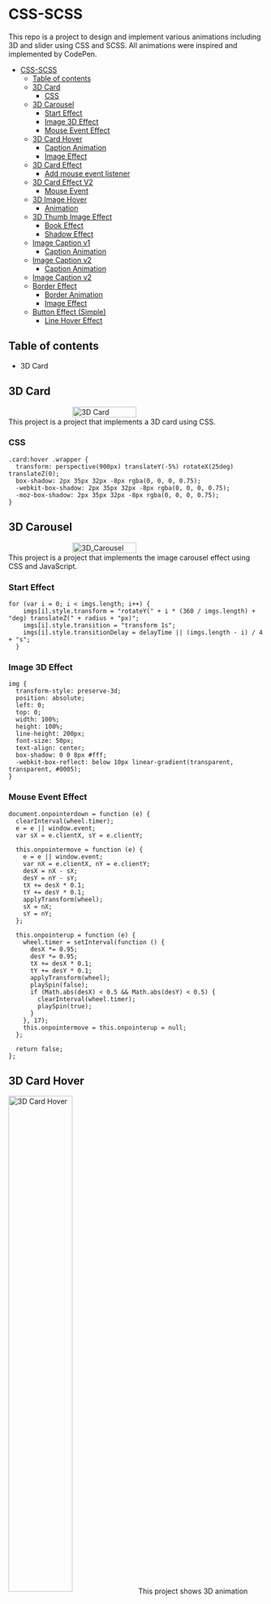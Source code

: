 # CSS-SCSS
This repo is a project to design and implement various animations including 3D and slider using CSS and SCSS.
All animations were inspired and implemented by CodePen.
- [CSS-SCSS](#css-scss)
  - [Table of contents](#table-of-contents)
  - [3D Card](#3d-card)
    - [CSS](#css)
  - [3D Carousel](#3d-carousel)
    - [Start Effect](#start-effect)
    - [Image 3D Effect](#image-3d-effect)
    - [Mouse Event Effect](#mouse-event-effect)
  - [3D Card Hover](#3d-card-hover)
    - [Caption Animation](#caption-animation)
    - [Image Effect](#image-effect)
  - [3D Card Effect](#3d-card-effect)
    - [Add mouse event listener](#add-mouse-event-listener)
  - [3D Card Effect V2](#3d-card-effect-v2)
    - [Mouse Event](#mouse-event)
  - [3D Image Hover](#3d-image-hover)
    - [Animation](#animation)
  - [3D Thumb Image Effect](#3d-thumb-image-effect)
    - [Book Effect](#book-effect)
    - [Shadow Effect](#shadow-effect)
  - [Image Caption v1](#image-caption-v1)
    - [Caption Animation](#caption-animation-1)
  - [Image Caption v2](#image-caption-v2)
    - [Caption Animation](#caption-animation-2)
  - [Image Caption v2](#image-caption-v2-1)
  - [Border Effect](#border-effect)
    - [Border Animation](#border-animation)
    - [Image Effect](#image-effect-1)
  - [Button Effect (Simple)](#button-effect-simple)
    - [Line Hover Effect](#line-hover-effect)

## Table of contents[](#table-of-contents)
- 3D Card

## 3D Card[](#3d-card)
<div style="display:flex;align-items:center;justify-content:center;width:100%;">
  <img align="center" src="/screenshot/3D_Card/screenshot.jpg" alt="3D Card" style="width:50%;height:50%"/>
</div>
This project is a project that implements a 3D card using CSS.

### CSS
```
.card:hover .wrapper {
  transform: perspective(900px) translateY(-5%) rotateX(25deg) translateZ(0);
  box-shadow: 2px 35px 32px -8px rgba(0, 0, 0, 0.75);
  -webkit-box-shadow: 2px 35px 32px -8px rgba(0, 0, 0, 0.75);
  -moz-box-shadow: 2px 35px 32px -8px rgba(0, 0, 0, 0.75);
}
```

## 3D Carousel[](#3d-carousel)
<div style="display:flex;align-items:center;justify-content:center;">
  <img align="center" src="/screenshot/3D_Carousel/Carousel.jpg" alt="3D_Carousel" style="width:50%;height:50%"/>
</div>
This project is a project that implements the image carousel effect using CSS and JavaScript.

### Start Effect
```
for (var i = 0; i < imgs.length; i++) {
    imgs[i].style.transform = "rotateY(" + i * (360 / imgs.length) + "deg) translateZ(" + radius + "px)";
    imgs[i].style.transition = "transform 1s";
    imgs[i].style.transitionDelay = delayTime || (imgs.length - i) / 4 + "s";
  }
```

### Image 3D Effect
```
img {
  transform-style: preserve-3d;
  position: absolute;
  left: 0;
  top: 0;
  width: 100%;
  height: 100%;
  line-height: 200px;
  font-size: 50px;
  text-align: center;
  box-shadow: 0 0 8px #fff;
  -webkit-box-reflect: below 10px linear-gradient(transparent, transparent, #0005);
}
```

### Mouse Event Effect
```
document.onpointerdown = function (e) {
  clearInterval(wheel.timer);
  e = e || window.event;
  var sX = e.clientX, sY = e.clientY;

  this.onpointermove = function (e) {
    e = e || window.event;
    var nX = e.clientX, nY = e.clientY;
    desX = nX - sX;
    desY = nY - sY;
    tX += desX * 0.1;
    tY += desY * 0.1;
    applyTransform(wheel);
    sX = nX;
    sY = nY;
  };

  this.onpointerup = function (e) {
    wheel.timer = setInterval(function () {
      desX *= 0.95;
      desY *= 0.95;
      tX += desX * 0.1;
      tY += desY * 0.1;
      applyTransform(wheel);
      playSpin(false);
      if (Math.abs(desX) < 0.5 && Math.abs(desY) < 0.5) {
        clearInterval(wheel.timer);
        playSpin(true);
      }
    }, 17);
    this.onpointermove = this.onpointerup = null;
  };

  return false;
};
```

## 3D Card Hover[](#3d-card-hover)
<img align="center" src="/screenshot/3D_Card_Hover/Screenshot.jpg" alt="3D Card Hover" style="width:50%;height:50%"/>
This project shows 3D animation using characters.

### Caption Animation
```
figcaption {
  grid-area: 1/1;
  width: calc(100% + 40px);
  font-family: Exoct;
  color: white;
  font-size: min(32px, 5vmin);
  text-align: center;
  place-self: end center;
  transform: perspective(500px) translateY(100%) rotateX(-90deg);
  backface-visibility: hidden;
  transform-origin: top;
  background: #000;
  transition: 0.5s;
}
```

### Image Effect 
```
figure {
  width: 100%;
  aspect-ratio: 1;
  margin: 0 0 60px;
  padding: 5px 20px 0;
  box-sizing: border-box;
  display: grid;
  grid-template-rows: 100%;
  cursor: pointer;
  position: relative;
  filter: drop-shadow(0 0 20px rgb(0 0 0/50%));
}

figure:before {
  background-image: url(https://assets.codepen.io/1480814/necro-back.jpg);
}

figure + figure:before {
  background-image: url(https://assets.codepen.io/1480814/druid-bac.jpg);
}
```

## 3D Card Effect[](#3d-card-effect)
<img align="center" src="/screenshot/3D_Card_Effect/3D_Card_Effect.jpg" alt="3D Card Effect" style="width:50%;height:50%"/>
This project is a project that shows a 3D card using mouse events.

### Add mouse event listener
```
container.addEventListener("mousemove", (e) => {
  let X = (window.innerWidth / 2 - e.pageX) / 30;
  let Y = (window.innerHeight / 2 - e.pageY) / 30;

  card.style.transition = "none";
  card.style.transform = `rotateX(${X}deg) rotateY(${Y}deg)`;
});
```

## 3D Card Effect V2[](#3d-card-effect-v2)
<img align="center" src="/screenshot/3D_Card_Effect_V2/Screenshot.jpg" alt="3D Card Effect V2" style="width:100%;height:100%"/>

### Mouse Event
```
window.addEventListener("DOMContentLoaded", (event) => {
  const cards = document.querySelectorAll(".card");
  cards.forEach((e) => {
    e.addEventListener("mousemove", (event) => {
      const rect = e.getBoundingClientRect();
      const centerX = (rect.left + rect.right) / 2;
      const centerY = (rect.top + rect.bottom) / 2;
      const posX = event.pageX - centerX;
      const posY = event.pageY - centerY;
      const x = remap(posX, rect.width / 2, angle);
      const y = remap(posY, rect.height / 2, angle);
      e.dataset.rotateX = x;
      e.dataset.rotateY = -y;
    });

    e.addEventListener("mouseout", (event) => {
      e.dataset.rotateX = 0;
      e.dataset.rotateY = 0;
    });
  });

  const update = () => {
    cards.forEach((e) => {
      let currentX = parseFloat(
        e.style.getPropertyValue("--rotateY").slice(0, -1)
      );
      let currentY = parseFloat(
        e.style.getPropertyValue("--rotateX").slice(0, -1)
      );
      if (isNaN(currentX)) currentX = 0;
      if (isNaN(currentY)) currentY = 0;
      const x = lerp(currentX, e.dataset.rotateX, 0.05);
      const y = lerp(currentY, e.dataset.rotateY, 0.05);
      e.style.setProperty("--rotateY", x + "deg");
      e.style.setProperty("--rotateX", y + "deg");
    });
  };
  setInterval(update, 1000 / 60);
});
```

## 3D Image Hover[](#3d-image-hover)
<img align="center" src="/screenshot/3D_Image_Hover/3DImageHover.jpg" alt="3D Image Hover" style="width:50%;height:50%"/>
This project implemented multiple sliders animation using CSS.

### Animation
```
.container:hover img:nth-child(4) {
  transform: translate(160px, -160px);
  opacity: 1;
}

.container:hover img:nth-child(3) {
  transform: translate(120px, -120px);
  opacity: 0.8;
}

.container:hover img:nth-child(2) {
  transform: translate(80px, -80px);
  opacity: 0.6;
}

.container:hover img:nth-child(1) {
  transform: translate(40px, -40px);
  opacity: 0.4;
}
```

## 3D Thumb Image Effect[](#3d-thumb-image-effect)
<img align="center" src="/screenshot/3D_Thumb_Image_Animation/Screenshot.jpg" alt="3D Thumb Effect" style="width:100%;height:100%"/>

### Book Effect
```
.thumb a:after {
  content: "";
  position: absolute;
  left: 0;
  bottom: 0;
  width: 100%;
  height: 36px;
  background: inherit;
  background-size: cover, cover;
  background-position: bottom;
  transform: rotateX(90deg);
  transform-origin: bottom;
}
```

### Shadow Effect
```
.thumb a:before {
  content: "";
  position: absolute;
  top: 0;
  left: 0;
  width: 100%;
  height: 100%;
  background: rgba(0, 0, 0, 0.5);
  box-shadow: 0 0 100px 50px rgba(0, 0, 0, 0.5);
  transition: all 0.5s;
  opacity: 0.15;
  transform: rotateX(95deg) translateZ(-80px) scale(0.75);
  transform-origin: bottom;
}

.thumb:hover a:before {
  opacity: 1;
  box-shadow: 0 0 25px 25px rgba(0, 0, 0, 0.5);
  transform: rotateX(0) translateZ(-60px) scale(0.85);
}
```

## Image Caption v1[](#image-caption-v1)
<img align="center" src="/screenshot/Image_Caption_v1/Screenshot.jpg" alt="Image Caption v1" style="width:100%;height:100%"/>

### Caption Animation
```
figure.caption::after {
  content: "";
  background: #ffffff;
  width: 100%;
  height: 100%;
  position: absolute;
  left: 0;
  bottom: 0;
  opacity: 0.75;
  transform: skew(-45deg) scaleX(0);
  transition: 0.3s ease-in-out;
}

figure.caption:hover::after {
  transform: skew(-45deg) scaleX(1);
  transition: all 400ms cubic-bezier(0.175, 0.885, 0.32, 1.275);
}
```

## Image Caption v2[](#image-caption-v2)
<img align="center" src="/screenshot/Image_Caption_v2/Screenshot.jpg" alt="Image Caption v2" style="width:100%;height:100%"/>

### Caption Animation
```
.caption::before,
.caption::after {
  height: 10px;
  width: 0%;
}

.caption::before {
  top: 0;
  left: 0;
}

.caption::after {
  bottom: 0;
  right: 0;
}

.caption:hover::before,
.caption:hover::after {
  width: 100%;
}
```

## Image Caption v2[](#image-caption-v2)
<img align="center" src="/screenshot/Image_Caption_v3/Screenshot.jpg" alt="Image Caption v3" style="width:100%;height:100%"/>


## Border Effect[](#border-effect)
<div style="display:flex;align-items:center;justify-content:center;">
  <img align="center" src="/screenshot/Border_Effect/Screenshot.jpg" alt="Border Effect" style="width:30%;height:30%"/>
</div>
This project uses Vanilla CSS to apply a floating border effect to image.

### Border Animation
```
@-webkit-keyframes morph {
  0% {
    border-radius: 40% 60% 60% 40%/60% 30% 70% 40%;
  }
  100% {
    border-radius: 40% 60%;
  }
}

@keyframes morph {
  0% {
    border-radius: 40% 60% 60% 40%/60% 30% 70% 40%;
  }
  100% {
    border-radius: 40% 60%;
  }
}

.shape {
  width: 100%;
  height: 100%;
  transition: border-radius 1s ease-out;
  -webkit-animation: morph 8s ease-in-out infinite both alternate;
  animation: morph 8s ease-in-out infinite both alternate;
  border-radius: 60% 40% 30% 70%/60% 30% 70% 40%;
  position: absolute;
  overflow: hidden;
  z-index: 5;
}
```

### Image Effect
To fix the image, the same effect is applied to the image and the border container.
```
.bd {
  width: 120%;
  height: 120%;
  position: absolute;
  left: -10%;
  top: -10%;
  background: url("img/1.jpg");
  background-size: 100%;
  background-position: center -9%;
  display: flex;
  align-items: center;
  justify-content: center;
  animation: spin 12s linear infinite reverse;
  z-index: 2;
}

@-webkit-keyframes spin {
  to {
    transform: rotate(1turn);
  }
}

@keyframes spin {
  to {
    transform: rotate(1turn);
  }
}
```

## Button Effect (Simple)[](#button-effect-simple)
<img align="center" src="/screenshot/Button_Effect_Simple/Screenshot.jpg" alt="Button Effect Simple" style="width:100%;height:100%"/>
This project is collections of simple effects of Button hovers.

### Line Hover Effect
CSS
```
svg {
  position: absolute;
  left: 0;
  top: 0;
  fill: none;
  stroke: #fff;
  stroke-dasharray: 150 480;
  stroke-dashoffset: 150;
  transition: 1s ease-in-out;
}

.btn-one .btn:hover svg {
  stroke-dashoffset: -480;
}
```

HTML
```
<svg>
  <polyline class="bg-line" points="179,1 179,59 1,59 1,1 179,1" />
  <polyline class="hi-line" points="179,1 179,59 1,59 1,1 179,1" />
</svg>
```